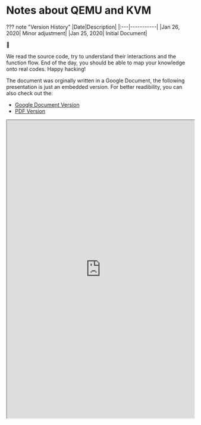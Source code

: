 # Notes about QEMU and KVM

??? note "Version History"
	|Date|Description|
	|:---|-----------|
	|Jan 26, 2020| Minor adjustment|
	|Jan 25, 2020| Initial Document|

:rat:

We read the source code, try to understand their interactions and the function flow.
End of the day, you should be able to map your knowledge onto real codes.
Happy hacking!

The document was orginally written in a Google Document, the following presentation
is just an embedded version.
For better readibility, you can also check out the:

- [Google Document Version](https://docs.google.com/document/d/e/2PACX-1vSsskD0A2XgHoZhaYLAkS7lmCOrfxkGXk1WTovWEAyeoELVdBjrE-NzD8h-NvJfKhxMpUg2aXzaD-XG/pub)
- [PDF Version](http://lastweek.io/pubs/qemu_kvm_notes.pdf)

<iframe style="width: 100%; height: 800px;" frameborder="1" allowfullscreen 
    src="https://docs.google.com/document/d/e/2PACX-1vSsskD0A2XgHoZhaYLAkS7lmCOrfxkGXk1WTovWEAyeoELVdBjrE-NzD8h-NvJfKhxMpUg2aXzaD-XG/pub?embedded=true">        
</iframe>

